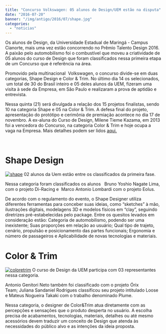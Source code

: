 ```yaml
---
title: "Concurso Volkswagen: 05 alunos de Design/UEM estão na disputa"
date: "2016-07-20"
banner: "/img/antigo/2016/07/shape.jpg"
categories: 
  - "noticias"
---
```


Os alunos de Design, da Universidade Estadual de Maringá - Campus Cianorte, mais uma vez estão concorrendo no Prêmio Talento Design 2016. A paixão pelo automobilismo foi o combustível que moveu a criatividade de 05 alunos do curso de Design que foram classificados nessa primeira etapa de um Concurso que é referência na área.

Promovido pela multinacional  Volkswagen, o concurso divide-se em duas categorias, Shape Design e Color & Trim. No último dia 14 os selecionados,  um total de 30 do Brasil inteiro e 05 deles alunos da UEM, fizeram uma visita à sede da Empresa, em São Paulo e realizaram a prova de aptidão e entrevista.

Nessa quinta (21) será divulgada a relação dos 15 projetos finalistas, sendo 10 na categoria Shape e 05 na Color & Trim. A defesa final do projeto, apresentação do protótipo e cerimônia de premiação acontece no dia 17 de novembro. A ex-aluna do Curso de Design, Milene Tieme Kazama, em 2013 foi a vencedora do Concurso, na categoria Color & Trim e hoje ocupa a vaga na Empresa. Mais detalhes podem ser lidos [aqui.](/img/antigo/2015/04/tribunadecianorte.com_.br-Estudante-da-UEM-de-Cianorte-vence-concurso-da-Volkswagen.pdf)

 

# Shape Design

[![shape](/img/antigo/2016/07/shape.jpg)](/img/antigo/2016/07/shape.jpg) 02 alunos da Uem estão entre os classificados da primeira fase.

Nessa categoria foram classificados os alunos   Bruno Yoshio Nagate Lima, com o projeto Di-Racing e  Marco Antonio Lombardi com o projeto Eolus.

De acordo com o regulamento do evento, o Shape Designer utiliza diferentes ferramentas para conceber suas ideias, como “sketches” à mão, ilustrações digitais, modelagens 3D e modelos físicos em “clay”, seguindo diretrizes pré-estabelecidas pelo package. Entre os quesitos levados em consideração estão: Categoria de automobilismo, podendo ser uma inexistente; Suas proporções em relação ao usuário; Qual tipo de trajeto, cenário, propulsão e posicionamento das partes funcionais; Ergonomia e número de passageiros e Aplicabilidade de novas tecnologias e materiais.

# Color & Trim

[![coloretrim](/img/antigo/2016/07/coloretrim.jpg)](/img/antigo/2016/07/coloretrim.jpg) O curso de Design da UEM participa com 03 representantes nessa categoria.

Antonio Genitori Neto também foi classificado com o projeto Órix Team; Juliana Sandaniel Rodrigues classificou seu projeto intitulado Loose e Mateus Nogueira Takaki com o trabalho denominado Plume.

Nessa categoria, o designer de Color&Trim atua diretamente com as percepções e sensações que o produto desperta no usuário. A escolha precisa de acabamentos, tecnologias, materiais, detalhes ou até mesmo acessórios devem traduzir um conceito de Design que atenda às necessidades do público alvo e as intenções da ideia proposta.
